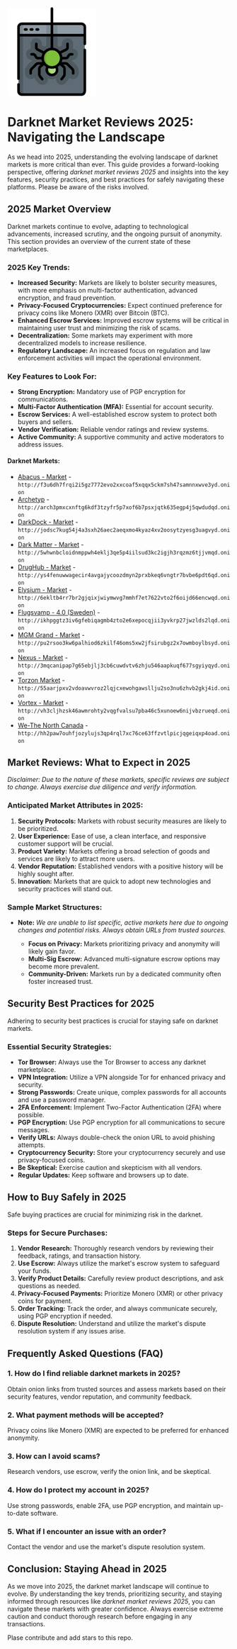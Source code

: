 <img src="/media/study.webp" width="200">

# Darknet Market Reviews 2025: Navigating the Landscape

As we head into 2025, understanding the evolving landscape of darknet markets is more critical than ever. This guide provides a forward-looking perspective, offering *darknet market reviews 2025* and insights into the key features, security practices, and best practices for safely navigating these platforms. Please be aware of the risks involved.

## 2025 Market Overview

Darknet markets continue to evolve, adapting to technological advancements, increased scrutiny, and the ongoing pursuit of anonymity. This section provides an overview of the current state of these marketplaces.

### 2025 Key Trends:
-   **Increased Security:** Markets are likely to bolster security measures, with more emphasis on multi-factor authentication, advanced encryption, and fraud prevention.
-   **Privacy-Focused Cryptocurrencies:** Expect continued preference for privacy coins like Monero (XMR) over Bitcoin (BTC).
-   **Enhanced Escrow Services:** Improved escrow systems will be critical in maintaining user trust and minimizing the risk of scams.
-   **Decentralization:** Some markets may experiment with more decentralized models to increase resilience.
-   **Regulatory Landscape:** An increased focus on regulation and law enforcement activities will impact the operational environment.

### Key Features to Look For:
-   **Strong Encryption:** Mandatory use of PGP encryption for communications.
-   **Multi-Factor Authentication (MFA):** Essential for account security.
-   **Escrow Services:** A well-established escrow system to protect both buyers and sellers.
-   **Vendor Verification:** Reliable vendor ratings and review systems.
-   **Active Community:** A supportive community and active moderators to address issues.


#### Darknet Markets:

*   [Abacus - Market](http://f3u6dh7frqi2i5gz7772evo2xxcoaf5xqqx5ckm7sh47samnnxwve3yd.onion) - `http://f3u6dh7frqi2i5gz7772evo2xxcoaf5xqqx5ckm7sh47samnnxwve3yd.onion`
*   [Archetyp](@archetyp) - `http://arch3pmxcxnftg6kdf3tzyfr5p7xof6b7psxjqtk635egp4j5qwdudqd.onion`
*   [DarkDock - Market](http://jodsc7kug54j4a3sxh26aec2aeqxmo4kyaz4xv2oosytzyesg3uagvyd.onion) - `http://jodsc7kug54j4a3sxh26aec2aeqxmo4kyaz4xv2oosytzyesg3uagvyd.onion`
*   [Dark Matter - Market](http://5whwnbcloidnmppwh4eklj3qe5p4iilsud3kc2igjh3rqzmz6tjjvmqd.onion) - `http://5whwnbcloidnmppwh4eklj3qe5p4iilsud3kc2igjh3rqzmz6tjjvmqd.onion`
*   [DrugHub - Market](http://ys4fenuwwagecir4avgajycoozdmyn2prxbkeq6vngtr7bvbe6pdt6qd.onion) - `http://ys4fenuwwagecir4avgajycoozdmyn2prxbkeq6vngtr7bvbe6pdt6qd.onion`
*   [Elysium - Market](http://6ekltb4rr7br2gjqixjwiymwvg7mmhf7et7622vto2f6oijd66encwqd.onion) - `http://6ekltb4rr7br2gjqixjwiymwvg7mmhf7et7622vto2f6oijd66encwqd.onion`
*   [Flugsvamp - 4.0 (Sweden)](http://ikhpggtz3iv6gfebiqagmb4zto2e6xepocqjii3yvkrp27jwzlds2lqd.onion) - `http://ikhpggtz3iv6gfebiqagmb4zto2e6xepocqjii3yvkrp27jwzlds2lqd.onion`
*   [MGM Grand - Market](http://pu2rsoo3kw6palhiod6zkilf46oms5xw2jfsirubgz2x7owmboylbsyd.onion) - `http://pu2rsoo3kw6palhiod6zkilf46oms5xw2jfsirubgz2x7owmboylbsyd.onion`
*   [Nexus - Market](http://3mqcanipap7g65ebjlj3cb6cuwdvtv6zhju546aapkuqf677sgyiyqyd.onion) - `http://3mqcanipap7g65ebjlj3cb6cuwdvtv6zhju546aapkuqf677sgyiyqyd.onion`
*   [Torzon Market](http://55aarjpxv2vdoavwvroz2lqjcxewohgawsllju2so3nu6zhvb2gkj4id.onion) - `http://55aarjpxv2vdoavwvroz2lqjcxewohgawsllju2so3nu6zhvb2gkj4id.onion`
*   [Vortex - Market](http://vh3cljhzsk46awmrohty2vqgfvalsu7pba46c5xunoew6nijvbzrueqd.onion) - `http://vh3cljhzsk46awmrohty2vqgfvalsu7pba46c5xunoew6nijvbzrueqd.onion`
*   [We-The North Canada](http://hh2paw7ouhfjozylujs3qp4rql7xc76ce63ffzvtlpicjqgeiqxp4oad.onion) - `http://hh2paw7ouhfjozylujs3qp4rql7xc76ce63ffzvtlpicjqgeiqxp4oad.onion`

## Market Reviews: What to Expect in 2025

*Disclaimer: Due to the nature of these markets, specific reviews are subject to change. Always exercise due diligence and verify information.*

### Anticipated Market Attributes in 2025:
1.  **Security Protocols:** Markets with robust security measures are likely to be prioritized.
2.  **User Experience:** Ease of use, a clean interface, and responsive customer support will be crucial.
3.  **Product Variety:** Markets offering a broad selection of goods and services are likely to attract more users.
4.  **Vendor Reputation:** Established vendors with a positive history will be highly sought after.
5.  **Innovation:** Markets that are quick to adopt new technologies and security practices will stand out.

### Sample Market Structures:
*   **Note:** *We are unable to list specific, active markets here due to ongoing changes and potential risks. Always obtain URLs from trusted sources.*

    *   **Focus on Privacy:** Markets prioritizing privacy and anonymity will likely gain favor.
    *   **Multi-Sig Escrow:** Advanced multi-signature escrow options may become more prevalent.
    *   **Community-Driven:** Markets run by a dedicated community often foster increased trust.

## Security Best Practices for 2025

Adhering to security best practices is crucial for staying safe on darknet markets.

### Essential Security Strategies:
-   **Tor Browser:** Always use the Tor Browser to access any darknet marketplace.
-   **VPN Integration:** Utilize a VPN alongside Tor for enhanced privacy and security.
-   **Strong Passwords:** Create unique, complex passwords for all accounts and use a password manager.
-   **2FA Enforcement:** Implement Two-Factor Authentication (2FA) where possible.
-   **PGP Encryption:** Use PGP encryption for all communications to secure messages.
-   **Verify URLs:** Always double-check the onion URL to avoid phishing attempts.
-   **Cryptocurrency Security:** Store your cryptocurrency securely and use privacy-focused coins.
-   **Be Skeptical:** Exercise caution and skepticism with all vendors.
-   **Regular Updates:** Keep software and browsers up to date.

## How to Buy Safely in 2025

Safe buying practices are crucial for minimizing risk in the darknet.

### Steps for Secure Purchases:
1.  **Vendor Research:** Thoroughly research vendors by reviewing their feedback, ratings, and transaction history.
2.  **Use Escrow:** Always utilize the market's escrow system to safeguard your funds.
3.  **Verify Product Details:** Carefully review product descriptions, and ask questions as needed.
4.  **Privacy-Focused Payments:** Prioritize Monero (XMR) or other privacy coins for payment.
5.  **Order Tracking:** Track the order, and always communicate securely, using PGP encryption if needed.
6.  **Dispute Resolution:** Understand and utilize the market's dispute resolution system if any issues arise.

## Frequently Asked Questions (FAQ)

### 1. How do I find reliable darknet markets in 2025?
Obtain onion links from trusted sources and assess markets based on their security features, vendor reputation, and community feedback.

### 2. What payment methods will be accepted?
Privacy coins like Monero (XMR) are expected to be preferred for enhanced anonymity.

### 3. How can I avoid scams?
Research vendors, use escrow, verify the onion link, and be skeptical.

### 4. How do I protect my account in 2025?
Use strong passwords, enable 2FA, use PGP encryption, and maintain up-to-date software.

### 5. What if I encounter an issue with an order?
Contact the vendor and use the market's dispute resolution system.

## Conclusion: Staying Ahead in 2025

As we move into 2025, the darknet market landscape will continue to evolve. By understanding the key trends, prioritizing security, and staying informed through resources like *darknet market reviews 2025*, you can navigate these markets with greater confidence. Always exercise extreme caution and conduct thorough research before engaging in any transactions.

Plase contribute and add stars to this repo.